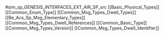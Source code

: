 #sim_sp_GENESIS_INTERFACES_EXT_AIR_SP_src
[[Basic_Physical_Types]]
[[Common_Enum_Type]]
[[Common_Msg_Types_Dwell_Types]]
[[Be_Acs_Sp_Msg_Elementary_Types]]
[[Common_Msg_Types_Dwell_References]]
[[Common_Basic_Type]]
[[Common_Msg_Types_Version]]
[[Common_Msg_Types_Dwell_Identifier]]
